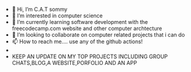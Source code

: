 - 👋 Hi, I’m C.A.T sommy
- 👀 I’m interested in computer science
- 🌱 I’m currently learning software development with the freecodecamp.com website and other computer archtecture
- 💞️ I’m looking to collaborate on computer related projects that i can do 
- 📫 How to reach me.... use any of the github actions!
- 
- KEEP AN UPDATE ON MY TOP PROJECTS INCLUDING GROUP CHATS,BLOG,A WEBSITE,PORFOLIO AND AN APP 
<!---
lathitha-dev/lathitha-dev is a ✨ special ✨ repository because its `README.md` (this file) appears on your GitHub profile.
You can click the Preview link to take a look at your changes.
--->
